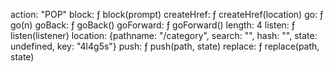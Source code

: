 action: "POP"
block: ƒ block(prompt)
createHref: ƒ createHref(location)
go: ƒ go(n)
goBack: ƒ goBack()
goForward: ƒ goForward()
length: 4
listen: ƒ listen(listener)
location: {pathname: "/category", search: "", hash: "", state: undefined, key: "4l4g5s"}
push: ƒ push(path, state)
replace: ƒ replace(path, state)